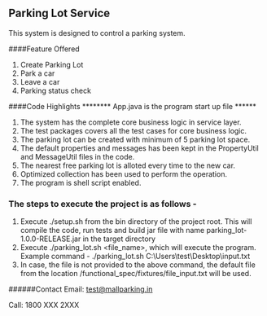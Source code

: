 ## Parking Lot Service
This system is designed to control a parking system.

####Feature Offered
1. Create Parking Lot
2. Park a car
3. Leave a car
4. Parking status check

####Code Highlights
******** App.java is the program start up file ******
1. The system has the complete core business logic in service layer.
2. The test packages covers all the test cases for core business logic.
3. The parking lot can be created with minimum of 5 parking lot space.
4. The default properties and messages has been kept in the PropertyUtil and MessageUtil files in the code.
5. The nearest free parking lot is alloted every time to the new car.
6. Optimized collection has been used to perform the operation.
7. The program is shell script enabled. 


### The steps to execute the project is as follows -

1. Execute ./setup.sh from the bin directory of the project root. This will compile the code, run tests and build jar file with name parking_lot-1.0.0-RELEASE.jar in the target directory
2. Execute ./parking_lot.sh <file_name>, which will execute the program. Example command - 
	./parking_lot.sh C:\\Users\\test\\Desktop\\input.txt
3. In case, the file is not provided to the above command, the default file from the location /functional_spec/fixtures/file_input.txt will be used.

######Contact
Email: test@mallparking.in

Call: 1800 XXX 2XXX

